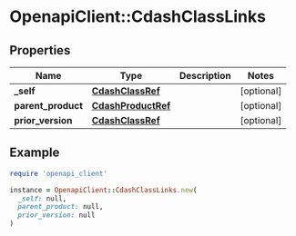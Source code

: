 # OpenapiClient::CdashClassLinks

## Properties

| Name | Type | Description | Notes |
| ---- | ---- | ----------- | ----- |
| **_self** | [**CdashClassRef**](CdashClassRef.md) |  | [optional] |
| **parent_product** | [**CdashProductRef**](CdashProductRef.md) |  | [optional] |
| **prior_version** | [**CdashClassRef**](CdashClassRef.md) |  | [optional] |

## Example

```ruby
require 'openapi_client'

instance = OpenapiClient::CdashClassLinks.new(
  _self: null,
  parent_product: null,
  prior_version: null
)
```

